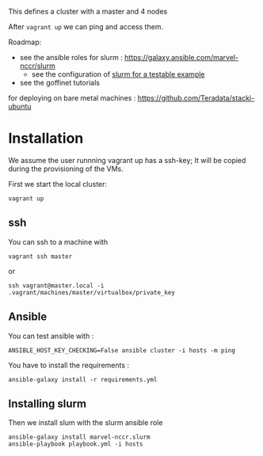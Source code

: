 This defines a cluster with a master and 4 nodes

After `vagrant up` we can ping and access them.

Roadmap:

- see the ansible roles for slurm : https://galaxy.ansible.com/marvel-nccr/slurm
	- see the configuration of [slurm for a testable example](https://southgreenplatform.github.io/trainings/hpc/slurminstallation/)
- see the goffinet tutorials

for deploying on bare metal machines : https://github.com/Teradata/stacki-ubuntu

# Installation

We assume the user runnning vagrant up has a ssh-key; It will be copied during the provisioning of the VMs.

First we start the local cluster:

	vagrant up

## ssh

You can ssh to a machine with 

	vagrant ssh master

or 

	ssh vagrant@master.local -i .vagrant/machines/master/virtualbox/private_key

## Ansible

You can test ansible with :

	ANSIBLE_HOST_KEY_CHECKING=False ansible cluster -i hosts -m ping

You have to install the requirements :

	ansible-galaxy install -r requirements.yml

## Installing slurm

Then we install slum with the slurm ansible role

	ansible-galaxy install marvel-nccr.slurm
	ansible-playbook playbook.yml -i hosts
